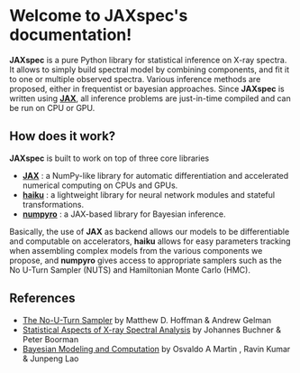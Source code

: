 # Welcome to JAXspec's documentation!

**JAXspec** is a pure Python library for statistical inference on X-ray spectra. It allows to simply build spectral model
by combining components, and fit it to one or multiple observed spectra. Various inference methods are proposed, either
in frequentist or bayesian approaches. Since **JAXspec** is written using **[JAX](https://github.com/google/jax#what-is-jax)**, all
inference problems are just-in-time compiled and can be run on CPU or GPU.

## How does it work?

**JAXspec** is built to work on top of three core libraries

* **[JAX](https://github.com/google/jax#what-is-jax)** : a
  NumPy-like library for automatic differentiation and accelerated
  numerical computing on CPUs and GPUs.
* **[haiku](https://github.com/deepmind/dm-haiku#what-is-haiku)** : a lightweight library for neural network modules and stateful
  transformations.
* **[numpyro](https://github.com/pyro-ppl/numpyro#what-is-numpyro)** : a JAX-based library for Bayesian inference.


Basically, the use of **JAX** as backend allows our models to be differentiable and computable on accelerators, **haiku**
allows for easy parameters tracking when assembling complex models from the various components we propose, and **numpyro**
gives access to appropriate samplers such as the No U-Turn Sampler (NUTS) and Hamiltonian Monte Carlo (HMC).

## References

* [The No-U-Turn Sampler](https://jmlr.org/papers/volume15/hoffman14a/hoffman14a.pdf) by Matthew D. Hoffman & Andrew Gelman
* [Statistical Aspects of X-ray Spectral Analysis](https://ui.adsabs.harvard.edu/abs/2023arXiv230905705B/abstract) by Johannes Buchner & Peter Boorman
* [Bayesian Modeling and Computation](https://bayesiancomputationbook.com/welcome.html) by Osvaldo A Martin , Ravin Kumar & Junpeng Lao
